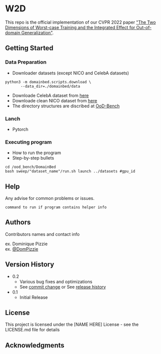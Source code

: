 # W2D

This repo is the official implementation of our CVPR 2022 paper ["The Two Dimensions of Worst-case Training and the Integrated Effect for Out-of-domain Generalization"]().

## Getting Started

### Data Preparation
* Downloader datasets (except NICO and CelebA datasets)
```
python3 -m domainbed.scripts.download \
       --data_dir=./domainbed/data
```
* Downloade CelebA dataset from [here]()
* Downloade clean NICO dataset from [here]()
* The directory structures are discribed at [OoD-Bench](https://github.com/ynysjtu/ood_bench)

### Lanch 

* Pytorch

### Executing program

* How to run the program
* Step-by-step bullets
```
cd /ood_bench/DomainBed
bash sweep/"dataset_name"/run.sh launch ../datasets #gpu_id
```

## Help

Any advise for common problems or issues.
```
command to run if program contains helper info
```

## Authors

Contributors names and contact info

ex. Dominique Pizzie  
ex. [@DomPizzie](https://twitter.com/dompizzie)

## Version History

* 0.2
    * Various bug fixes and optimizations
    * See [commit change]() or See [release history]()
* 0.1
    * Initial Release

## License

This project is licensed under the [NAME HERE] License - see the LICENSE.md file for details

## Acknowledgments
